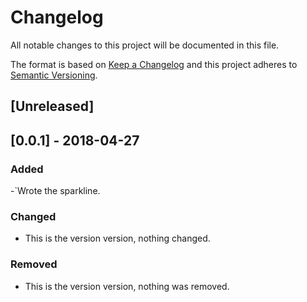 # Changelog
All notable changes to this project will be documented in this file.

The format is based on [Keep a Changelog](http://keepachangelog.com/en/1.0.0/)
and this project adheres to [Semantic Versioning](http://semver.org/spec/v2.0.0.html).

## [Unreleased]

## [0.0.1] - 2018-04-27
### Added
-`Wrote the sparkline.

### Changed
- This is the version version, nothing changed.

### Removed
- This is the version version, nothing was removed.
